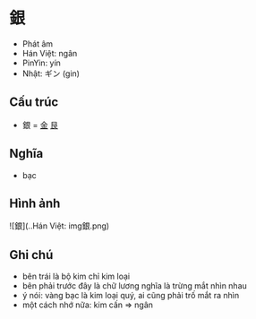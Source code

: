 # 銀

* Phát âm
* Hán Việt: ngân
* PinYin: yín
* Nhật: ギン (gin)

## Cấu trúc
* 銀 = [金](金.md) [艮](艮.md)

## Nghĩa

* bạc

## Hình ảnh
![銀](..Hán Việt: img銀.png)

## Ghi chú
* bên trái là bộ kim chỉ kim loại
* bên phải trước đây là chữ lương nghĩa là trừng mắt nhìn nhau
* ý nói: vàng bạc là kim loại quý, ai cũng phải trố mắt ra nhìn
* một cách nhớ nữa: kim cấn => ngân

<script>window.HANZI_FIELD='銀';</script>
